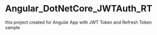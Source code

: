 # Angular_DotNetCore_JWTAuth_RT
this project created for Angular App with JWT Token and Refresh Token sample
